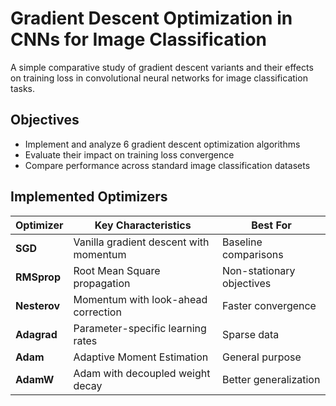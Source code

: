 # Gradient Descent Optimization in CNNs for Image Classification

A simple comparative study of gradient descent variants and their effects on training loss in convolutional neural networks for image classification tasks.

## Objectives
- Implement and analyze 6 gradient descent optimization algorithms
- Evaluate their impact on training loss convergence
- Compare performance across standard image classification datasets

## Implemented Optimizers

| Optimizer       | Key Characteristics                          | Best For                      |
|-----------------|---------------------------------------------|------------------------------|
| **SGD**         | Vanilla gradient descent with momentum      | Baseline comparisons          |
| **RMSprop**     | Root Mean Square propagation                | Non-stationary objectives     |
| **Nesterov**    | Momentum with look-ahead correction         | Faster convergence            |
| **Adagrad**     | Parameter-specific learning rates           | Sparse data                   |
| **Adam**        | Adaptive Moment Estimation                  | General purpose               |
| **AdamW**       | Adam with decoupled weight decay            | Better generalization         |
